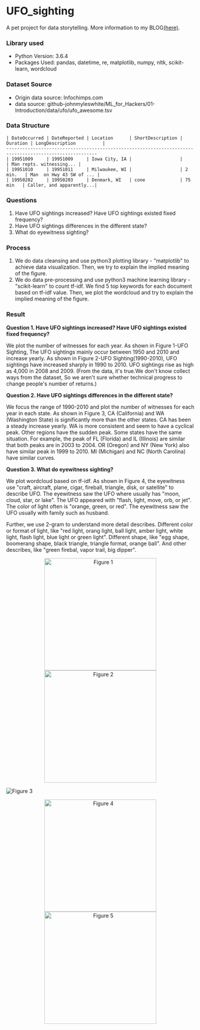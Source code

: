 # UFO_sighting
A pet project for data storytelling. More information to my BLOG[(here)](http://binda.blog/2018/01/07/ufo_sighting1).

### Library used
* Python Version: 3.6.4 
* Packages Used: pandas, datetime, re, matplotlib, numpy, nltk, scikit-learn, wordcloud

### Dataset Source
* Origin data source: Infochimps.com
* data source: github-johnmyleswhite/ML_for_Hackers/01-Introduction/data/ufo/ufo_awesome.tsv

### Data Structure

	| DateOccurred | DateReported | Location 	  | ShortDescription | Duration | LongDescription 		   |
    --------------------------------------------------------------------------------------------------------
	| 19951009	   | 19951009 	  | Iowa City, IA | 	 			 | 	 	    | Man repts. witnessing... |
	| 19951010	   | 19951011 	  | Milwaukee, WI | 	 			 | 2 min.	| Man  on Hwy 43 SW of ... |
    | 19950202	   | 19950203	  |	Denmark, WI	  | cone 			 | 75 min	| Caller, and apparently...|

### Questions
1. Have UFO sightings increased? Have UFO sightings existed fixed frequency?
2. Have UFO sightings differences in the different state?
3. What do eyewitness sighting?

### Process

1. We do data cleansing and use python3 plotting library - "matplotlib" to achieve data visualization. Then, we try to explain the implied meaning of the figure. 
2. We do data pre-processing and use python3 machine learning library - "scikit-learn" to count tf-idf. We find 5 top keywords for each document based on tf-idf value. Then, we plot the wordcloud and try to explain the implied meaning of the figure.

### Result

__Question 1. Have UFO sightings increased? Have UFO sightings existed fixed frequency?__

We plot the number of witnesses for each year. As shown in Figure 1-UFO Sighting, The UFO sightings mainly occur between 1950 and 2010 and increase yearly. As shown in Figure 2-UFO Sighting(1990-2010), UFO sightings have increased sharply in 1990 to 2010. UFO sightings rise as high as 4,000 in 2008 and 2009.
(From the data, it's true.We don't know collect ways from the dataset, So we aren't sure whether technical progress to change people's number of returns.)

__Question 2. Have UFO sightings differences in the different state?__

We focus the range of 1990-2010 and plot the number of witnesses for each year in each state. As shown in Figure 3, CA (California) and WA (Washington State) is significantly more than the other states. CA has been a steady increase yearly. WA is more consistent and seem to have a cyclical peak. Other regions have the sudden peak. Some states have the same situation. For example, the peak of FL (Florida) and IL (Illinois) are similar that both peaks are in 2003 to 2004. OR (Oregon) and NY (New York) also have similar peak in 1999 to 2010. MI (Michigan) and NC (North Carolina) have similar curves.

__Question 3. What do eyewitness sighting?__

We plot wordcloud based on tf-idf. As shown in Figure 4, the eyewitness use "craft, aircraft, plane, cigar, fireball, triangle, disk, or satellite" to describe UFO. The eyewitness saw the UFO where usually has "moon, cloud, star, or lake". The UFO appeared with "flash, light, move, orb, or jet". The color of light often is "orange, green, or red". The eyewitness saw the UFO usually with family such as husband.

Further, we use 2-gram to understand more detail describes. Different color or format of light, like "red light, orang light, ball light, amber light, white light, flash light, blue light or green light". Different shape, like "egg shape, boomerang shape, black triangle, triangle format, orange ball". And other describes, like "green firebal, vapor trail, big dipper".

<div align="center">
	<img src="https://i.imgur.com/SKwTHR9.png" height="300px" alt="Figure 1" >
	<img src="https://i.imgur.com/g1OY3e9.png" height="300px" alt="Figure 2" >
</div>

![Figure 3](https://i.imgur.com/fEh23TJ.png "Figure 3")

<div align="center">
	<img src="https://i.imgur.com/HBfccgC.png" height="300px" alt="Figure 4" >
	<img src="https://i.imgur.com/oUqgeBR.png" height="300px" alt="Figure 5" >
</div>
